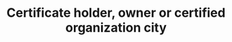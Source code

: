 ---
title: 'Certificate holder, owner or certified organization city'
field: 'is.certifiedOrganization.city'
slug: 'is-certifiedorganization-city'
description: 'Complete name of a city or town in an address'
required: False
module: 'Certificate Holder, Owner or Certified organization'
cluster: 'Certification'
policy: 'Free value. Single value only.'
layout: 'home'
---